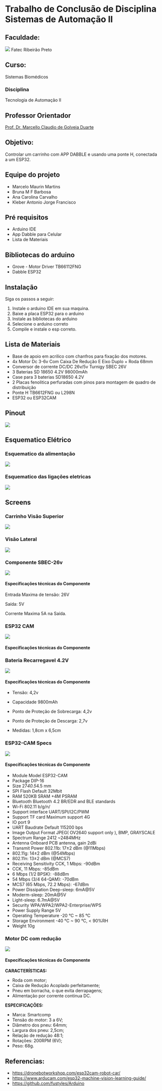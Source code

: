 # Trabalho de Conclusão de Disciplina Sistemas de Automação II

## Faculdade: 
<img src="https://github.com/marcelomaurin/FATEC_automacaoII/blob/main/imgs/fatecrp.jpeg">
Fatec Ribeirão Preto

## Curso: 
Sistemas Biomédicos

### Disciplina 
Tecnologia de Automação II

## Professor Orientador
<a href="http://www.fatecrp.edu.br/profissionais/prof-marcello-claudio-de-gouvea-duarte/">Prof. Dr. Marcello Claudio de Golveia Duarte</a>

## Objetivo:
Controlar um carrinho com APP DABBLE e usando uma ponte H, conectada a um ESP32.

## Equipe do projeto
- Marcelo Maurin Martins
- Bruna M F Barbosa
- Ana Carolina Carvalho 
- Kleber Antonio Jorge Francisco

## Pré requisitos
- Arduino IDE
- App Dabble para Celular
- Lista de Materiais 

## Bibliotecas do arduino
- Grove - Motor Driver TB66112FNG
- Dabble ESP32 


## Instalação
Siga os passos a seguir:
1) Instale o arduino IDE em sua maquina.
2) Baixe a placa ESP32 para o arduino
3) Instale as bibliotecas do arduino
4) Selecione o arduino correto
5) Compile e instale o esp correto.

## Lista de Materiais
- Base de apoio em acrilico com chanfros para fixação dos motores.
- 4x Motor Dc 3-6v Com Caixa De Redução E Eixo Duplo + Roda 68mm
- Conversor de corrente DC/DC 26v/5v Turnigy SBEC 26V
- 3 Baterias SD 18650 4.2V 98000mAh
- Case para 3 baterias SD18650 4.2V
- 2 Placas fenolitica perfuradas com pinos para montagem de quadro de distribuição
- Ponte H TB6612FNG ou L298N
- ESP32 ou ESP32CAM

## Pinout
<img src="https://github.com/marcelomaurin/FATEC_automacaoII/blob/main/imgs/Esquematico.png?raw=true">

## Esquematico Elétrico
### Esquematico da alimentação
<img src="https://github.com/marcelomaurin/FATEC_automacaoII/blob/main/imgs/Diagrama%20sem%20nome.jpg">

### Esquematico das ligações eletricas
<img src="https://github.com/marcelomaurin/FATEC_automacaoII/blob/main/imgs/Esquematico%20Eletrico.jpg">

## Screens

### Carrinho Visão Superior
<img src="https://github.com/marcelomaurin/FATEC_automacaoII/blob/main/imgs/carrinho.jpeg">

### Visão Lateral
<img src="https://github.com/marcelomaurin/FATEC_automacaoII/blob/main/imgs/visao%20lateral.jpeg">

### Componente SBEC-26v
<img src="https://github.com/marcelomaurin/FATEC_automacaoII/blob/main/imgs/sbec-26v_1__4.jpg">

#### Especificações técnicas do Componente

Entrada Maxima de tensão: 26V

Saída: 5V

Corrente Maxima 5A na Saída.

### ESP32 CAM
<img src="https://github.com/marcelomaurin/FATEC_automacaoII/blob/main/imgs/pinout%20esp32cam.jpg">

#### Especificações técnicas do Componente

### Bateria Recarregavel 4.2V
<img src="https://github.com/marcelomaurin/FATEC_automacaoII/blob/main/imgs/bateria.jpeg">

#### Especificações técnicas do Componente
- Tensão: 4,2v

- Capacidade 9800mAh

- Ponto de Proteção de Sobrecarga: 4,2v

- Ponto de Proteção de Descarga: 2,7v

- Medidas: 1,8cm x 6,5cm

### ESP32-CAM Specs

<img src="https://github.com/marcelomaurin/FATEC_automacaoII/blob/main/imgs/pinout%20esp32cam.jpg">

#### Especificações técnicas do Componente

- Module Model	ESP32-CAM
- Package	DIP-16
- Size	27*40.5*4.5 mm
- SPI Flash	Default 32Mbit
- RAM	520KB SRAM +4M PSRAM
- Bluetooth	Bluetooth 4.2 BR/EDR and BLE standards
- Wi-Fi	802.11 b/g/n/
- Support interface	UART/SPI/I2C/PWM
- Support TF card	Maximum support 4G
- IO port	9
- UART Baudrate	Default 115200 bps
- Image Output Format	JPEG( OV2640 support only ), BMP, GRAYSCALE
- Spectrum Range	2412 ~2484MHz
- Antenna	Onboard PCB antenna, gain 2dBi
- Transmit Power	802.11b: 17±2 dBm (@11Mbps)
- 802.11g: 14±2 dBm (@54Mbps)
- 802.11n: 13±2 dBm (@MCS7)
- Receiving Sensitivity	CCK, 1 Mbps: -90dBm
- CCK, 11 Mbps: -85dBm
- 6 Mbps (1/2 BPSK): -88dBm
- 54 Mbps (3/4 64-QAM): -70dBm
- MCS7 (65 Mbps, 72.2 Mbps): -67dBm
- Power Dissipation	Deep-sleep: 6mA@5V
- Moderm-sleep: 20mA@5V
- Light-sleep: 6.7mA@5V
- Security	WPA/WPA2/WPA2-Enterprise/WPS
- Power Supply Range	5V
- Operating Temperature	-20 °C ~ 85 °C
- Storage Environment	-40 °C ~ 90 °C, < 90%RH
- Weight	10g



### Motor DC com redução
<img src="https://github.com/marcelomaurin/FATEC_automacaoII/blob/main/imgs/rodas2.jpg">

#### Especificações técnicas do Componente

<b>CARACTERÍSTICAS:</b>
- Roda com motor;
- Caixa de Redução Acoplado perfeitamente;
- Pneu em borracha, o que evita derrapagens;
- Alimentação por corrente continua DC.

<b>ESPECIFICAÇÕES:</b>
- Marca: Smartcomp
- Tensão do motor: 3 a 6V;
- Diâmetro dos pneu: 64mm;
- Largura dos pneu: 2,5cm;
- Relação de redução 48:1;
- Rotações: 200RPM (6V);
- Peso: 68g.

## Referencias:
- https://dronebotworkshop.com/esp32cam-robot-car/
- https://www.arducam.com/esp32-machine-vision-learning-guide/
- https://github.com/fustyles/Arduino

